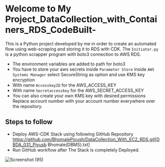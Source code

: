 ﻿# Welcome to  My Project_DataCollection_with_Containers_RDS_CodeBuilt-
 This is a Python project developed by me in order to create an automated flow using web-scraping
and storing it to RDS with CDK.
The `Initiator.py` is a python scrapper program with boto3 connection to AWS RDS.
* The environment variables are added to path for boto3 
* You have to store your aws secrets inside `Parameter Store` inside `AWS Systems Manager` select SecureString as option and use KMS key encryption
* With name `AccesskeyID` for the AWS_ACCESS_KEY
* With name `Secretaccesskey` for the AWS_SECRET_ACCESS_KEY
* You can also create your own KMS key with desired permissions
Replace account number with your account number everywhere over the repository.
## Steps to follow
* Deploy AWS-CDK Stack using following GitHub Repository 
 https://github.com/BhomalePiyush/DataCollection_With_EC2_RDS.git[DBDA_031_Piyusb Bhomale(DBMS).txt]
* Run GitHub workflow after The Stack is completely Deployed.


![Screenshot (95)](https://user-images.githubusercontent.com/91361449/162043187-96191593-2772-459d-abed-b3ace5673501.png)
